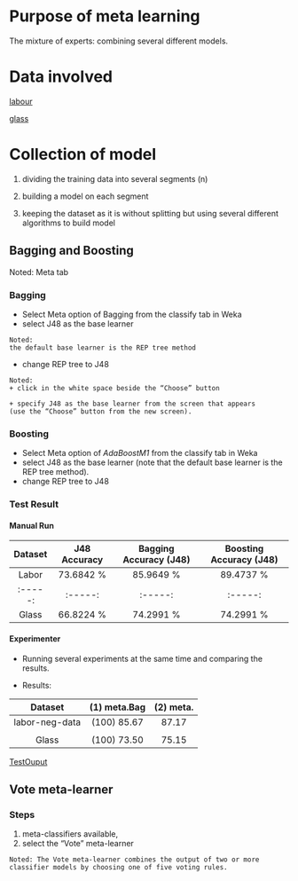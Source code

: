 # Purpose of meta learning
The mixture of experts: combining several different models. 

# Data involved

[labour](/DataMiningMachineLearning/meta-learning/data/labor.arff)

[glass](/DataMiningMachineLearning/meta-learning/data/glass.arff)

# Collection of model


1.  dividing the training data into several segments (n) 

2. building a model on each segment

3. keeping the dataset as it is without splitting but using several different algorithms to build model

## Bagging and Boosting

Noted: Meta tab

### Bagging

+ Select Meta option of Bagging from the classify tab in Weka 
+ select J48 as the base learner 
```
Noted:
the default base learner is the REP tree method
```

+ change REP tree to J48
```
Noted:
+ click in the white space beside the “Choose” button 

+ specify J48 as the base learner from the screen that appears 
(use the “Choose” button from the new screen).
```
### Boosting

+ Select Meta option of *AdaBoostM1* from the classify tab in Weka 
+ select J48 as the base learner 
(note that the default base learner is the REP tree method). 
+ change REP tree to J48

### Test Result

#### Manual Run

**Dataset**|**J48 Accuracy**|**Bagging Accuracy (J48)**|**Boosting Accuracy (J48)**
:-----:|:-----:|:-----:|:-----:|
Labor|73.6842 %|85.9649 %|89.4737 %|
:-----:|:-----:|:-----:|:-----:|
Glass|66.8224 %	|74.2991 %|74.2991 %|

#### Experimenter

+ Running several experiments at the same time and comparing the results. 

+ Results:

**Dataset**|**(1) meta.Bag**|**(2) meta.**|
:-----:|:-----:|:-----:|
labor-neg-data|(100)   85.67|87.17 
||||
Glass|(100)   73.50	|75.15 


[TestOuput](/DataMiningMachineLearning/meta-learning/results/testOuput.png)

## Vote meta-learner

### Steps

1. meta-classifiers available, 
2. select the “Vote” meta-learner

```
Noted: The Vote meta-learner combines the output of two or more classifier models by choosing one of five voting rules. 
```

